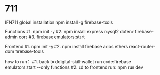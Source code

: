 # 711
IFN711
global installation
npm install -g firebase-tools

Functions
#1. npm init -y
#2. npm install express mysql2 dotenv firebase-admin cors
#3. firebase emulators:start

Frontend
#1. npm init -y
#2. npm install firebase axios ethers react-router-dom firebase-tools


how to run：
#1. back to ddigital-skill-wallet run code:firebase emulators:start --only functions
#2. cd to frontend run: npm run dev